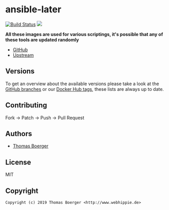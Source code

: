 # ansible-later

[![Build Status](https://cloud.drone.io/api/badges/toolhippie/ansible-later/status.svg)](https://cloud.drone.io/toolhippie/ansible-later)
[![](https://images.microbadger.com/badges/image/toolhippie/ansible-later:latest.svg)](https://microbadger.com/images/toolhippie/ansible-later:latest "Get your own image badge on microbadger.com")

**All these images are used for various scriptings, it's possible that any of these tools are updated randomly**

* [GitHub](https://github.com/toolhippie/ansible-later)
* [Upstream](https://github.com/thegeeklab/ansible-later)


## Versions

To get an overview about the available versions please take a look at the [GitHub branches](https://github.com/toolhippie/ansible-later/branches/all) or our [Docker Hub tags](https://hub.docker.com/r/toolhippie/ansible-later/tags/), these lists are always up to date.


## Contributing

Fork -> Patch -> Push -> Pull Request


## Authors

* [Thomas Boerger](https://github.com/tboerger)


## License

MIT


## Copyright

```
Copyright (c) 2019 Thomas Boerger <http://www.webhippie.de>
```
